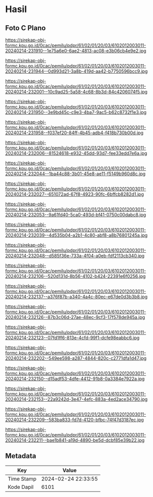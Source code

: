 # Hasil

## Foto C Plano

https://sirekap-obj-formc.kpu.go.id/0cac/pemilu/pdpr/61/02/01/20/03/6102012003011-20240214-231910--1e75a6e0-6ae2-4813-ac08-e3b06cb4e9e2.jpg

https://sirekap-obj-formc.kpu.go.id/0cac/pemilu/pdpr/61/02/01/20/03/6102012003011-20240214-231944--0d993d21-3a8b-419d-aa42-b7750596bcc9.jpg

https://sirekap-obj-formc.kpu.go.id/0cac/pemilu/pdpr/61/02/01/20/03/6102012003011-20240214-232001--10c9ad25-5a58-4c68-8b3d-84c4206074f5.jpg

https://sirekap-obj-formc.kpu.go.id/0cac/pemilu/pdpr/61/02/01/20/03/6102012003011-20240214-231950--3e9bd45c-c9e3-4ba7-9ac5-b62c8732f1e3.jpg

https://sirekap-obj-formc.kpu.go.id/0cac/pemilu/pdpr/61/02/01/20/03/6102012003011-20240214-231958--f037ef20-84ff-4b45-adb4-f418b730b00d.jpg

https://sirekap-obj-formc.kpu.go.id/0cac/pemilu/pdpr/61/02/01/20/03/6102012003011-20240214-232006--81524618-e932-45dd-93d7-fee33edd7e6a.jpg

https://sirekap-obj-formc.kpu.go.id/0cac/pemilu/pdpr/61/02/01/20/03/6102012003011-20240214-232044--1ba44c88-3b01-45e8-ae11-f5149b960d8c.jpg

https://sirekap-obj-formc.kpu.go.id/0cac/pemilu/pdpr/61/02/01/20/03/6102012003011-20240214-232027--651072ad-67f8-4923-90fc-6bffcb8282d1.jpg

https://sirekap-obj-formc.kpu.go.id/0cac/pemilu/pdpr/61/02/01/20/03/6102012003011-20240214-232053--9a61fd40-5ca0-493d-bf41-0750c00dabc8.jpg

https://sirekap-obj-formc.kpu.go.id/0cac/pemilu/pdpr/61/02/01/20/03/6102012003011-20240214-232039--4d535b04-a2b1-4c80-abf8-a8b76801245a.jpg

https://sirekap-obj-formc.kpu.go.id/0cac/pemilu/pdpr/61/02/01/20/03/6102012003011-20240214-232048--d585f36e-733a-4f04-a0eb-fdf2113cb340.jpg

https://sirekap-obj-formc.kpu.go.id/0cac/pemilu/pdpr/61/02/01/20/03/6102012003011-20240214-232106--520d131d-8b56-4102-b424-22391e6f0256.jpg

https://sirekap-obj-formc.kpu.go.id/0cac/pemilu/pdpr/61/02/01/20/03/6102012003011-20240214-232137--a376f87b-a340-4a4c-80ec-e67de0d3b3b8.jpg

https://sirekap-obj-formc.kpu.go.id/0cac/pemilu/pdpr/61/02/01/20/03/6102012003011-20240214-232126--87b3c06d-27ae-48ec-9cf3-17f578de945a.jpg

https://sirekap-obj-formc.kpu.go.id/0cac/pemilu/pdpr/61/02/01/20/03/6102012003011-20240214-232123--07fd1ff6-813e-4cfd-99f1-dcfe98eabbc6.jpg

https://sirekap-obj-formc.kpu.go.id/0cac/pemilu/pdpr/61/02/01/20/03/6102012003011-20240214-232202--549ee598-a287-4844-820c-c2771dfa1d47.jpg

https://sirekap-obj-formc.kpu.go.id/0cac/pemilu/pdpr/61/02/01/20/03/6102012003011-20240214-232150--d15adf53-4dfe-4412-91b8-0a3384e7922a.jpg

https://sirekap-obj-formc.kpu.go.id/0cac/pemilu/pdpr/61/02/01/20/03/6102012003011-20240214-232153--22a9242d-3e47-4efc-883a-4ed2ace34790.jpg

https://sirekap-obj-formc.kpu.go.id/0cac/pemilu/pdpr/61/02/01/20/03/6102012003011-20240214-232209--583ba833-fd7d-4120-bfbc-74f47d3187ec.jpg

https://sirekap-obj-formc.kpu.go.id/0cac/pemilu/pdpr/61/02/01/20/03/6102012003011-20240214-232211--bae1b841-a19d-4890-be5d-dcbf85e39b22.jpg


## Metadata

| Key        | Value               |
| ---------- | ------------------- |
| Time Stamp | 2024-02-24 22:33:55 |
| Kode Dapil | 6101                |



